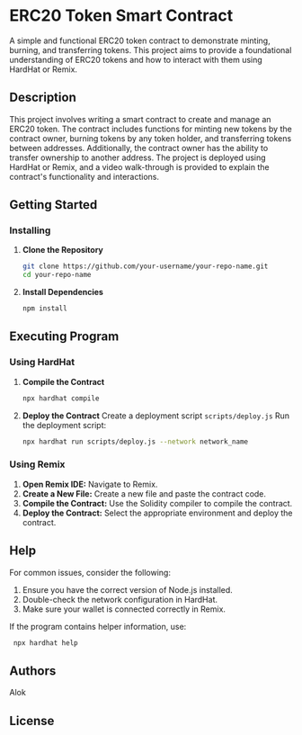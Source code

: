 # ERC20 Token Smart Contract

A simple and functional ERC20 token contract to demonstrate minting, burning, and transferring tokens. This project aims to provide a foundational understanding of ERC20 tokens and how to interact with them using HardHat or Remix.

## Description

This project involves writing a smart contract to create and manage an ERC20 token. The contract includes functions for minting new tokens by the contract owner, burning tokens by any token holder, and transferring tokens between addresses. Additionally, the contract owner has the ability to transfer ownership to another address. The project is deployed using HardHat or Remix, and a video walk-through is provided to explain the contract's functionality and interactions.

## Getting Started

### Installing

1. **Clone the Repository**
   ```bash
   git clone https://github.com/your-username/your-repo-name.git
   cd your-repo-name
   ```

2. **Install Dependencies**
   ```bash
   npm install
   ```
## Executing Program

### Using HardHat

1. **Compile the Contract**
   ```bash
   npx hardhat compile
   ```
2. **Deploy the Contract**
   Create a deployment script `scripts/deploy.js`
   Run the deployment script:
   ```bash
   npx hardhat run scripts/deploy.js --network network_name
   ```

### Using Remix
1. **Open Remix IDE:** Navigate to Remix.
2. **Create a New File:** Create a new file and paste the contract code.
3. **Compile the Contract:** Use the Solidity compiler to compile the contract.
4. **Deploy the Contract:** Select the appropriate environment and deploy the contract.

## Help
For common issues, consider the following:
1. Ensure you have the correct version of Node.js installed.
2. Double-check the network configuration in HardHat.
3. Make sure your wallet is connected correctly in Remix.

If the program contains helper information, use:
  ```bash
   npx hardhat help
   ```
## Authors

Alok


## License
